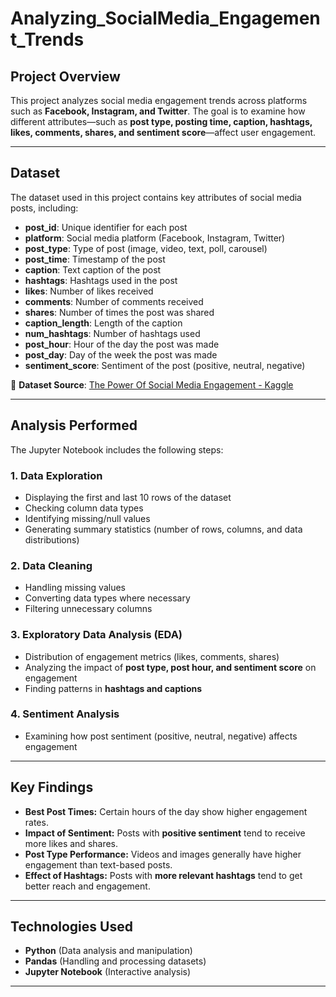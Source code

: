 # Analyzing_SocialMedia_Engagement_Trends
## **Project Overview**
This project analyzes social media engagement trends across platforms such as **Facebook, Instagram, and Twitter**. The goal is to examine how different attributes—such as **post type, posting time, caption, hashtags, likes, comments, shares, and sentiment score**—affect user engagement.

---

## **Dataset**
The dataset used in this project contains key attributes of social media posts, including:

- **post_id**: Unique identifier for each post  
- **platform**: Social media platform (Facebook, Instagram, Twitter)  
- **post_type**: Type of post (image, video, text, poll, carousel)  
- **post_time**: Timestamp of the post  
- **caption**: Text caption of the post  
- **hashtags**: Hashtags used in the post  
- **likes**: Number of likes received  
- **comments**: Number of comments received  
- **shares**: Number of times the post was shared  
- **caption_length**: Length of the caption  
- **num_hashtags**: Number of hashtags used  
- **post_hour**: Hour of the day the post was made  
- **post_day**: Day of the week the post was made  
- **sentiment_score**: Sentiment of the post (positive, neutral, negative)  

📌 **Dataset Source**: [The Power Of Social Media Engagement - Kaggle](https://www.kaggle.com/datasets/ashaychoudhary/the-power-of-social-media-engagement)

---

## **Analysis Performed**
The Jupyter Notebook includes the following steps:

### **1. Data Exploration**
- Displaying the first and last 10 rows of the dataset  
- Checking column data types  
- Identifying missing/null values  
- Generating summary statistics (number of rows, columns, and data distributions)

### **2. Data Cleaning**
- Handling missing values  
- Converting data types where necessary  
- Filtering unnecessary columns  

### **3. Exploratory Data Analysis (EDA)**
- Distribution of engagement metrics (likes, comments, shares)  
- Analyzing the impact of **post type, post hour, and sentiment score** on engagement  
- Finding patterns in **hashtags and captions**  

### **4. Sentiment Analysis**
- Examining how post sentiment (positive, neutral, negative) affects engagement  

---

## **Key Findings**
- **Best Post Times:** Certain hours of the day show higher engagement rates.  
- **Impact of Sentiment:** Posts with **positive sentiment** tend to receive more likes and shares.  
- **Post Type Performance:** Videos and images generally have higher engagement than text-based posts.  
- **Effect of Hashtags:** Posts with **more relevant hashtags** tend to get better reach and engagement.  

---

## **Technologies Used**
- **Python** (Data analysis and manipulation)  
- **Pandas** (Handling and processing datasets)   
- **Jupyter Notebook** (Interactive analysis)  

---

